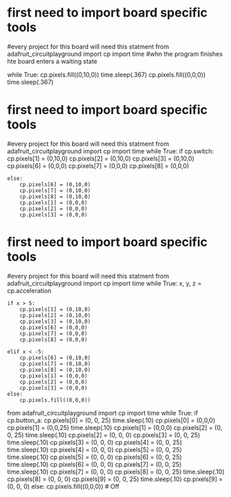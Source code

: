 # first need to import board specific tools
#every project for this board will need this statment
from adafruit_circuitplayground import cp
import time
#whn the program finishes hte board enters a waiting state

while True:
    cp.pixels.fill((0,10,0))
    time.sleep(.367)
    cp.pixels.fill((0,0,0))
    time.sleep(.367)
    
# first need to import board specific tools
#every project for this board will need this statment
from adafruit_circuitplayground import cp
import time
while True:
    if cp.switch:
        cp.pixels[1] = (0,10,0)
        cp.pixels[2] = (0,10,0)
        cp.pixels[3] = (0,10,0)
        cp.pixels[6] = (0,0,0)
        cp.pixels[7] = (0,0,0)
        cp.pixels[8] = (0,0,0)

    else:
        cp.pixels[6] = (0,10,0)
        cp.pixels[7] = (0,10,0)
        cp.pixels[8] = (0,10,0)
        cp.pixels[1] = (0,0,0)
        cp.pixels[2] = (0,0,0)
        cp.pixels[3] = (0,0,0)
# first need to import board specific tools
#every project for this board will need this statment
from adafruit_circuitplayground import cp
import time
while True:
    x, y, z = cp.acceleration

    if x > 5:
        cp.pixels[1] = (0,10,0)
        cp.pixels[2] = (0,10,0)
        cp.pixels[3] = (0,10,0)
        cp.pixels[6] = (0,0,0)
        cp.pixels[7] = (0,0,0)
        cp.pixels[8] = (0,0,0)

    elif x < -5:
        cp.pixels[6] = (0,10,0)
        cp.pixels[7] = (0,10,0)
        cp.pixels[8] = (0,10,0)
        cp.pixels[1] = (0,0,0)
        cp.pixels[2] = (0,0,0)
        cp.pixels[3] = (0,0,0)
    else:
        cp.pixels.fill((0,0,0))
from adafruit_circuitplayground import cp
import time
while True:
    if cp.button_a:
        cp.pixels[0] = (0, 0, 25)
        time.sleep(.10)
        cp.pixels[0] = (0,0,0)
        cp.pixels[1] = (0,0,25)
        time.sleep(.10)
        cp.pixels[1] = (0,0,0)
        cp.pixels[2] = (0, 0, 25)
        time.sleep(.10)
        cp.pixels[2] = (0, 0, 0)
        cp.pixels[3] = (0, 0, 25)
        time.sleep(.10)
        cp.pixels[3] = (0, 0, 0)
        cp.pixels[4] = (0, 0, 25)
        time.sleep(.10)
        cp.pixels[4] = (0, 0, 0)
        cp.pixels[5] = (0, 0, 25)
        time.sleep(.10)
        cp.pixels[5] = (0, 0, 0)
        cp.pixels[6] = (0, 0, 25)
        time.sleep(.10)
        cp.pixels[6] = (0, 0, 0)
        cp.pixels[7] = (0, 0, 25)
        time.sleep(.10)
        cp.pixels[7] = (0, 0, 0)
        cp.pixels[8] = (0, 0, 25)
        time.sleep(.10)
        cp.pixels[8] = (0, 0, 0)
        cp.pixels[9] = (0, 0, 25)
        time.sleep(.10)
        cp.pixels[9] = (0, 0, 0)
    else:
		     cp.pixels.fill((0,0,0)) # Off
